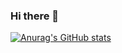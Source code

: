 ### Hi there 👋

[![Anurag's GitHub stats](https://github-readme-stats.vercel.app/api?username=zwisler-a)](https://github.com/anuraghazra/github-readme-stats)

<!--
**zwisler-a/zwisler-a** is a ✨ _special_ ✨ repository because its `README.md` (this file) appears on your GitHub profile.

Here are some ideas to get you started:

- 🔭 I’m currently working on ...
- 🌱 I’m currently learning ...
- 👯 I’m looking to collaborate on ...
- 🤔 I’m looking for help with ...
- 💬 Ask me about ...
- 📫 How to reach me: ...
- 😄 Pronouns: ...
- ⚡ Fun fact: ...
-->

